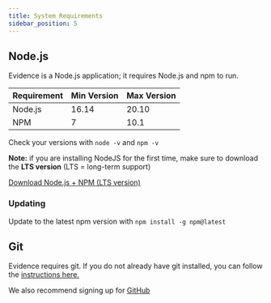 ```yaml
---
title: System Requirements
sidebar_position: 5
---
```


## Node.js
Evidence is a Node.js application; it requires Node.js and npm to run.

| Requirement | Min Version | Max Version |
| ----------- | ----------- | ----------- |
| Node.js     | 16.14       | 20.10        |
| NPM         | 7           | 10.1        |

Check your versions with `node -v` and `npm -v`

**Note:** if you are installing NodeJS for the first time, make sure to download the **LTS version** (LTS = long-term support)

<a class="external" href="https://nodejs.org/en/download">Download Node.js + NPM (LTS version)</a>

### Updating

Update to the latest npm version with `npm install -g npm@latest`

## Git

Evidence requires git. If you do not already have git installed, you can follow the [instructions here.](https://git-scm.com/book/en/v2/Getting-Started-Installing-Git)

We also recommend signing up for [GitHub](https://github.com)

